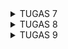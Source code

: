 <details>
<summary>TUGAS 7</summary>

## Apa perbedaan utama antara stateless dan stateful widget dalam konteks pengembangan aplikasi Flutter?
Stateless widget adalah widget yang tidak menyimpan status internal yang berarti widget ini tidak dapat mengubah tampilan atau perilakunya setelah dibuat. Stateless widget biasanya digunakan untuk tampilan statis yang tidak memerlukan perubahan atau interaksi. Sebaliknya, stateful widget adalah widget yang dapat memiliki status internal yang dapat berubah setelah dibuat. Stateful widget dapat digunakan ketika kita perlu memperbarui tampilan atau merespons interaksi pengguna secara dinamis. Ketika status suatu aplikasi dapat berubah, misalnya, karena input pengguna atau perubahan data, maka stateful widget digunakan untuk memperbarui tampilan sesuai dengan perubahan tersebut.

## Sebutkan seluruh widget yang kamu gunakan untuk menyelesaikan tugas ini dan jelaskan fungsinya masing-masing.
Widget pada main.dart:
- `MaterialApp` : Widget yang menjadi root bagi aplikasi atau menginisialisasi projek flutter dan menjadi parent dari semua widget lain
- `ThemeData` : Widget yang memberi tema dari keseluruhan aplikasi. Tema termasuk font, warna dan elemen fisual lainnya
- `ColorScheme` : Widget yang menetapkan suatu warna spesifik bagi suatu objek.
- `MyHomePage` : Widget yang menjadi home page dari aplikasi yang mengandung konten-konten utama pada aplikasi.

Widget pada menu.dart:
- `Scaffold` : Widget yang menyediakan struktur dasar dari applikasi Flutter.
- `AppBar` : Widget untuk bar yang berada di atas dari screen.
- `SingleChildScrollView` : Widget berfungsi sebagai wrapper yang dapat discroll
- `Padding` : Widget untuk marging yang memberi padding atau jarak 
- `Column` : Widget yang mengatur peletakan child nya secara vertikal seperti kolom
- `GridView.count` : Widget yang membuat layout berbentuk grid
- `EdgeInsets` : Widget Text untuk menampilkan tulisan dengan alignment center dan style yang sesuai
- `Text` : widget yang menampilkan tulisan
- `MyHomePage` : Widget yang berfungsi sebagai home page aplikasi
- `ShopCard` : Widget yang merepresentasikan sebuah shop item card yang memiliki warna, icon dan nama.
- `Container` : Widget yang berfungsi sebagai container untuk widget lainnya
- `InkWell` : Widget yang bisa membuat childnya responsive terhadap event
- `Center` : Widget yang berfungsi untuk memposisikan children-nya ditengah
- `Icon` : Widget yang berguna untuk menampilkan ikon
- `SnackBar` : Widget untuk memunculkan pesan singkat di bagian bawah layar untuk periode waktu singkat
- `ScaffoldMessenger` : Widget yang berfungsi menyediakan API untuk memunculkan snackbar

## Jelaskan bagaimana cara kamu mengimplementasikan checklist di atas secara step-by-step (bukan hanya sekadar mengikuti tutorial)
1. Membuat sebuah program Flutter baru dengan tema inventory seperti tugas-tugas sebelumnya
- Membuat folder baru di lokal dan melakukan init, serta menghubungkannya dengan repositori di github
- Membuat aplikasi flutter baru dengan menjalankan
```
flutter create book_inventory  // membuat aplikasi bernama book_inventory
cd book_inventory  // masuk ke dalam folder aplikasi
```

2. Membuat tiga tombol (Lihat Item, Tambah Item, Logout)
Menambahkan tiga tombol untuk lihat item, tambah item, dan logout dengan menambahkan kode berikut:
```
final List<ShopItem> items = [
    ShopItem("Lihat Item", Icons.checklist, Colors.blue), // Warna biru
    ShopItem("Tambah Item", Icons.add_shopping_cart, Colors.red), // Warna merah
    ShopItem("Logout", Icons.logout, Colors.green), // Warna hijau
  ];
```

3. Memunculkan Snackbar dengan tulisan: "Kamu telah menekan tombol (nama tombol)" ketika tombol (nama tombol) ditekan.
Membuat Snackbar dengan menambahkan kode berikut:
```
@override
  Widget build(BuildContext context) {
    return Material(
      color: item.color, // Menggunakan properti warna dari ShopItem
      child: InkWell(
        // Area responsive terhadap sentuhan
        onTap: () {
          // Memunculkan SnackBar ketika diklik
          ScaffoldMessenger.of(context)
            ..hideCurrentSnackBar()
            ..showSnackBar(SnackBar(
                content: Text("Kamu telah menekan tombol ${item.name}!")));
        },
    ...
```

</details>

<details>
<summary>TUGAS 8</summary>

## Jelaskan perbedaan antara Navigator.push() dan Navigator.pushReplacement(), disertai dengan contoh mengenai penggunaan kedua metode tersebut yang tepat!
- `Navigator.push()`: Metode push() akan push() akan menambahkan route baru diatas route yang sudah ada pada atas stack. Contoh penggunaannya adalah saat back ke halaman yang sebelumnya.
```
Navigator.push(
  context,
  MaterialPageRoute(builder: (context) => Menu()),
  );
```

- `Navigator.pushReplacement()`: Metode pushReplacement() menggantikan route yang sudah ada pada atas stack dengan route baru tersebut. Contoh penggunaannya adalah saat login dan masuk ke halaman lain.
```
Navigator.pushReplacement(
  context,
  MaterialPageRoute(builder: (context) => Home()),
  );
```
 
## Jelaskan masing-masing layout widget pada Flutter dan konteks penggunaannya masing-masing!
- `Column`: digunakan untuk menampilkan widget dalam satu kolom atau secara vertikal.
- `Row`: digunakan untuk menampilkan widget dalam satu baris atau secara horizontal.
- `Center`: digunakan untuk memposisikan dan menampilkan widget di tengah.
- `GridView`: digunakan untuk menampilkan widget dengan bentuk grid / kotak.
- `ListView`: digunakan untuk membuat suatu daftar yang dapat discroll.
- `Stack`: digunakan untuk menumpuk widget di atas satu sama lain.

## Sebutkan apa saja elemen input pada form yang kamu pakai pada tugas kali ini dan jelaskan mengapa kamu menggunakan elemen input tersebut!
Elemen input yang digunakan pada form yang dipakai pada tugas ini adalah `TextFormField` yang digunakan untuk membuat kolom input teks yang dapat menerima masukan dari pengguna. Elemen input ini digunakan karena saya memerlukan input dari pengguna yang berupa teks. Elemen input ini juga memungkinkan penggunaan fungsi validator untuk memastikan apakah input dari pengguna sudah diisi dan sesuai.

## Bagaimana penerapan clean architecture pada aplikasi Flutter?
`Clean Architecture` adalah pola atau struktur yang memisahkan lapisan data, lapisan domain, dan lapisan presentasi sehingga menjadi lebih mudah untuk memodifikasi kode sehingga lebih terorganisir. 

Clean Architecture pada Flutter memisahkan code menjadi beberapa bagian:
- `Lapisan Data`: Lapisan ini bertanggung jawab atas pengambilan dan penyimpanan data, seperti repositori, penyimpanan lokal, dan basis data.
- `Lapisan Domain`: Lapisan ini berisi logika bisnis dan akan mengelola logika bisnis.
- `Lapisan Presentasi`: Lapisan ini mengatur komponen interface, seperti widget dalam menampilkan UI.

## Jelaskan bagaimana cara kamu mengimplementasikan checklist di atas secara step-by-step! 
- Membuat berkas baru dengan nama `left_drawer.dart` di dalam direktori baru `widgets` dan membuat drawer yang memiliki dua buah opsi, yaitu `Halaman Utama` dan `Tambah Item`
- Mengimpor widget drawer yang sudah dibuat pada berkas `menu.dart`
- Membuat berkas baru `booklist_form.dart` untuk halaman form 
- Membuat variabel baru bernama `_formKey` untuk handler dari form state, validasi form, dan penyimpanan form. Setelah itu, menambahkan `_formKey` ke dalam atribut `key` pada widget `Form`
- Mengisi widget `Form` dengan field dengan variabel _name, _amount dan _description
- Membuat widget `Column` sebagai child dari `SingleChildScrollView`
- Membuat widget `TextFormField` yang dibungkus oleh `Padding` yang merupakan children dari widget `Column` yang memiliki tiga elemen input, yaitu name, amount, dan description
- Menambahkan `validator` untuk validasi input tidak boleh kosong
- Menambahkan tombol yang dibungkus `Padding` serta `Align` yang merupakan child dari `Column` untuk membuat `pop-up` setelah menekan tombol `Save` pada halaman form tambah item baru. 
- Menambahkan fungsi `showDialog()` di bagian `onPressed()`
- Memunculkan `AlertDialog` dan menambahkan fungsi untuk reset form 
- Membuat berkas baru yang bernama `book_card.dart` pada direktori `widgets`. Lalu memindahkan isi widget `BookItem` pada `menu.dart` berkas `book_card.cart`

</details>

<details>
<summary>TUGAS 9</summary>

## Apakah bisa kita melakukan pengambilan data JSON tanpa membuat model terlebih dahulu? Jika iya, apakah hal tersebut lebih baik daripada membuat model sebelum melakukan pengambilan data JSON?
Iya, kita dapat melakukan pengambilan data JSON tanpa membuat model terlebih dahulu. Hal ini dapat dilakukan dengan memasukkan data-data JSON ke dalam map. Pendekatan ini mungkin tidak selalu lebih baik daripada membuat model sebelum melakukan pengambilan data JSON. Jika data sederhana, maka pengambilan data JSON tanpa membuat model mungkin lebih efisien. Namun, jika data yang dimiliki lebih kompleks, pembuatan model sebelum melakukan pengambilan data JSON mungkin akan lebih baik dalam hal mengelola dan memahami data.

##  Jelaskan fungsi dari CookieRequest dan jelaskan mengapa instance CookieRequest perlu untuk dibagikan ke semua komponen di aplikasi Flutter.
CookieRequest digunakan untuk mengirim permintaan HTTP yang menyertakan cookie. Penggunaan CookieRequest memungkinkan server untuk mengenali pengguna yang login dan menyimpan informasi sesi. Instance CookieRequest perlu untuk dibagikan ke semua komponen di aplikasi Flutter karena setiap komponen akan mengakses cookie yang sama dan setiap komponen memiliki akses ke data yang sama mengenai sesi pengguna atau pengguna yang terautentikasi.

## Jelaskan mekanisme pengambilan data dari JSON hingga dapat ditampilkan pada Flutter.
1. Membuat Permintaan HTTP ke endpoint API yang menyediakan data JSON untuk fetch data
2. Menerima respons dari server yang menampilkan data dalam format JSON.
3. Melakukan decoding data JSON menjadi format yang dapat dipahami oleh Dart
4. Membuat model data dengan mengubah data tersebut menjadi objek Dart
5. Menampilkan data di widget Flutter dalam bentuk objek Dart

## Jelaskan mekanisme autentikasi dari input data akun pada Flutter ke Django hingga selesainya proses autentikasi oleh Django dan tampilnya menu pada Flutter.
1. Dengan menggunakan package `pbp_django_auth`, `CookieRequest` dibuat
2. Ketika input berupa username dan password dimasukkan dalam aplikasi, password dan username tersebut akan mengirimkan request ke Django untuk melakukan autentikasi dan login. Jika autentikasi sukses, maka akan mengembalikan nilai `True` pada `JsonResponse` dan nilai `False` jika gagal.

## Sebutkan seluruh widget yang kamu pakai pada tugas ini dan jelaskan fungsinya masing-masing.
- `Text`: Widget yang menampilkan teks 
- `FutureBuilder`: Widget yang membangun dirinya sendiri berdasarkan snapshot interaksi terbaru dengan Future.
- `ListView.builder`: Widget yang digunakan untuk menampilkan data item yang dapat di-scroll.
- `SizedBox`: Widget yang dapat digunakan untuk mengatur jarak antara dua widget
- `ElevatedButton`: Widget ini digunakan untuk menambahkan dimensi pada tata letak.

## Jelaskan bagaimana cara kamu mengimplementasikan checklist di atas secara step-by-step!
1. Pertama, pada proyek Django, dibuat app baru bernama `authentication` dan menambahkannya di `INSTALLED_APPS` pada `settings.py`
2. Menginstal library yang dibutuhkan dengan menjalankan perintah `pip install django-cors-headers`
3. Menambahkan `corsheaders` ke `INSTALLED_APPS` dan menambahkan `corsheaders.middleware.CorsMiddleware` pada `MIDDLEWARE`
4. Menambahkan beberapa variabel di `settings.py`
```
CORS_ALLOW_ALL_ORIGINS = True
CORS_ALLOW_CREDENTIALS = True
CSRF_COOKIE_SECURE = True
SESSION_COOKIE_SECURE = True
CSRF_COOKIE_SAMESITE = 'None'
SESSION_COOKIE_SAMESITE = 'None'
```
5. Membuat view di authentication pada views.py dengan menambahkan code yang sesuai berisikan fungsi `login` dan `logout`
6. Membuat file `urls.py` pada folder `authentication` dan menambahkan url routing untuk fungsi `login` dan `logout` dan menambahkan path untuk `login` dan `logout`
7. Menginstal package dengan menjalankan `flutter pub add provider` dan `flutter pub add pbp_django_auth`
8. Mengubah root widget untuk menyediakan `CookieRequest` library ke semua childe widgets dengan menggunakan `Provider`
9. Membuat file `login.dart` dalam folder `screens` dan mengisinya dengan kode yang sesuai
10. Membuat model yang menyesuaikan dengan data JSON dengan website `Quicktype`
11. Pada web Quicktype, input data JSON yang berada pada endpoint JSON yang sudah dibuat lalu copy code model dalam format Dart
12. Menambahkan dependensi HTTP dengan menjalankan perintah `flutter pub add http` dan menambahkan code `<uses-permission android:name="android.permission.INTERNET" />` untuk memperbolehkan akses internet pada aplikasi FLutter yang sedang dibuat
13. Melakukan fetch data dari Django dengan membuat file baru `list_product.dart` pada `lib/screens`, mengisinya dengan kode yang sesuai, dan menambahkan halaman `list_product.dart` ke `widgets/left_drawer.dart`
14. Mengintegrasikan form flutter dengan layanan Django dengan membuat fungsi `create_product_flutter` dan menambahkannya ke path lalu pada proyek Flutter, dihubungkan halaman `booklist_form.dart` dengan `CookieRequest`

</details>